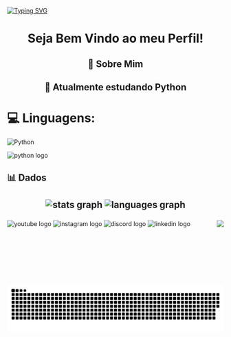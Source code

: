<a href="https://git.io/typing-svg"><img src="https://readme-typing-svg.demolab.com?font=Fira+Code&pause=1000&color=6C85F7&background=8C89FF00&center=true&vCenter=true&width=1135&lines=Ol%C3%A1!+Eu+sou+o+Thiago+%F0%9F%91%8B;Hello!+I'm+Thiago+%F0%9F%91%8B;%EC%95%88%EB%85%95%ED%95%98%EC%84%B8%EC%9A%94!+%EC%A7%80%EC%95%84%EA%B5%AC%EC%98%88%EC%9A%94+%F0%9F%91%8B" alt="Typing SVG" /></a>

<h1 align="center">Seja Bem Vindo ao meu Perfil! </h1>

<div align="center">
 <h2>💫 Sobre Mim <h2>
🌱 Atualmente estudando Python
</div>

# 💻 Linguagens:
![Python](https://img.shields.io/badge/python-3670A0?style=for-the-badge&logo=python&logoColor=ffdd54)
<div align="left">
  <img src="https://cdn.jsdelivr.net/gh/devicons/devicon/icons/python/python-original.svg" height="60" alt="python logo"  />
</div>

###

<h2>📊 Dados <h2> 
<div align="center">
  <img src="https://github-readme-stats.vercel.app/api?username=Thiagoross1&hide_title=false&hide_rank=false&show_icons=true&include_all_commits=true&count_private=true&disable_animations=false&theme=tokyonight&locale=en&hide_border=false" height="150" alt="stats graph"  />
  <img src="https://github-readme-stats.vercel.app/api/top-langs?username=Thiagoross1&locale=en&hide_title=false&layout=compact&card_width=320&langs_count=5&theme=tokyonight&hide_border=false" height="150" alt="languages graph"  />
</div>

###


###

<img align="right" height="150" src="https://i.pinimg.com/736x/ea/4e/d2/ea4ed222812d5a178c49fc1cdc229016.jpg"  />

###

<div align="left">
  <img src="https://img.shields.io/static/v1?message=Youtube&logo=youtube&label=&color=FF0000&logoColor=white&labelColor=&style=for-the-badge" height="35" alt="youtube logo"  />
  <img src="https://img.shields.io/static/v1?message=Instagram&logo=instagram&label=&color=E4405F&logoColor=white&labelColor=&style=for-the-badge" height="35" alt="instagram logo"  />
  <img src="https://img.shields.io/static/v1?message=Discord&logo=discord&label=&color=7289DA&logoColor=white&labelColor=7289DA&style=for-the-badge" height="35" alt="discord logo"  />
  <img src="https://img.shields.io/static/v1?message=LinkedIn&logo=linkedin&label=&color=0077B5&logoColor=white&labelColor=&style=for-the-badge" height="35" alt="linkedin logo"  />
</div>

###

<br clear="both">

<picture>
  <source media="(prefers-color-scheme: dark)" srcset="https://raw.githubusercontent.com/Thiagoross1/Thiagoross1/output/github-snake-dark.svg" />
  <source media="(prefers-color-scheme: light)" srcset="https://raw.githubusercontent.com/Thiagoross1/Thiagoross1/output/github-snake.svg" />
  <img alt="github-snake" src="https://raw.githubusercontent.com/Thiagoross1/Thiagoross1/output/github-snake.svg" />
</picture>

###


###

